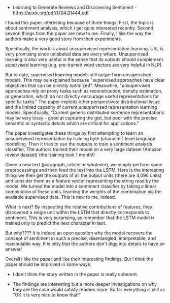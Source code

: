 - Learning to Generate Reviews and Discovering Sentiment - https://arxiv.org/pdf/1704.01444.pdf

I found this paper interesting because of three things. First, the topic is about sentiment analysis, which I get quite interested recently.
Second, several things from the paper are new to me. Finally, I like the way the authors make a very good story from their experiments.

Specifically, the work is about unsupervised representation learning. URL is very promising since unlabeled data are
every where. Unsupervised learning is also very useful in the sense that its outputs should complement
supervised learning (e.g. pre-trained word vectors are very helpful in NLP).

But to date, supervised learning models still outperform unsupervised models. This may be explained because
"supervised approaches have clear objectives that can be directly optimized". Meanwhile, "unsupervised approaches rely on proxy tasks such as reconstruction, density estimation, or generation, which do not directly encourage useful
representations for specific tasks." The paper exploits other perspectives: distributional issue and the limited capacity of current unsuperivsed
representation learning models. Specificially, "Current generic distributed sentence representations may be very lossy - good at capturing the
gist, but poor with the precise semantic or syntactic details which are critical for applications."

The paper investigates these things by first attempting to learn an unsupervised representation by training byte (character) level language modelling.
Then it tries to use the outputs to train a sentiment analysis classifier. The authors trained their model on a very large dataset (Amazon review dataset) (the training took 1 month!)


Given a new text (paragraph, article or whatever), we simply perform some preprocessings and then feed the text into the LSTM.
Here is the interesting thing: we then get the outputs of all the output units (there are 4,096 units) and consider them as
a feature vector representing the string read by the model. We turned the model into a sentiment classifier by taking a linear combination of these units, learning the weights of the combination via the available supervised data.
This is new to me, indeed.

What is next?  By inspecting the
relative contributions of features, they discovered a single unit within the LSTM that directly corresponds to sentiment.
This is very surprising, as remember that the LSTM model is trained only to predict the next character in text.

But why???? It is indeed an open question why the model recovers the concept of sentiment in such a precise, disentangled, interpretable,
and manipulable way. It is pitty that the authors don't digg into details to have an answer!

Overall I like the paper and like their interesting findings. But I think the paper should be improved in some ways:

- I don't think the story written in the paper is really coherent.

- The findings are interesting but a more deeper investigations on why they are the case would satisfy readers more. So far everything is still as "OK it is very nice to know that!"


